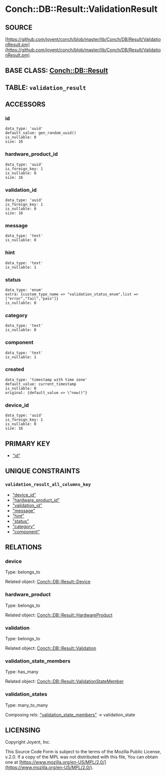 # Conch::DB::Result::ValidationResult

## SOURCE

[https://github.com/joyent/conch/blob/master/lib/Conch/DB/Result/ValidationResult.pm](https://github.com/joyent/conch/blob/master/lib/Conch/DB/Result/ValidationResult.pm)

## BASE CLASS: [Conch::DB::Result](../modules/Conch%3A%3ADB%3A%3AResult)

## TABLE: `validation_result`

## ACCESSORS

### id

```
data_type: 'uuid'
default_value: gen_random_uuid()
is_nullable: 0
size: 16
```

### hardware\_product\_id

```
data_type: 'uuid'
is_foreign_key: 1
is_nullable: 0
size: 16
```

### validation\_id

```
data_type: 'uuid'
is_foreign_key: 1
is_nullable: 0
size: 16
```

### message

```
data_type: 'text'
is_nullable: 0
```

### hint

```
data_type: 'text'
is_nullable: 1
```

### status

```
data_type: 'enum'
extra: {custom_type_name => "validation_status_enum",list => ["error","fail","pass"]}
is_nullable: 0
```

### category

```
data_type: 'text'
is_nullable: 0
```

### component

```
data_type: 'text'
is_nullable: 1
```

### created

```
data_type: 'timestamp with time zone'
default_value: current_timestamp
is_nullable: 0
original: {default_value => \"now()"}
```

### device\_id

```
data_type: 'uuid'
is_foreign_key: 1
is_nullable: 0
size: 16
```

## PRIMARY KEY

- ["id"](#id)

## UNIQUE CONSTRAINTS

### `validation_result_all_columns_key`

- ["device\_id"](#device_id)
- ["hardware\_product\_id"](#hardware_product_id)
- ["validation\_id"](#validation_id)
- ["message"](#message)
- ["hint"](#hint)
- ["status"](#status)
- ["category"](#category)
- ["component"](#component)

## RELATIONS

### device

Type: belongs\_to

Related object: [Conch::DB::Result::Device](../modules/Conch%3A%3ADB%3A%3AResult%3A%3ADevice)

### hardware\_product

Type: belongs\_to

Related object: [Conch::DB::Result::HardwareProduct](../modules/Conch%3A%3ADB%3A%3AResult%3A%3AHardwareProduct)

### validation

Type: belongs\_to

Related object: [Conch::DB::Result::Validation](../modules/Conch%3A%3ADB%3A%3AResult%3A%3AValidation)

### validation\_state\_members

Type: has\_many

Related object: [Conch::DB::Result::ValidationStateMember](../modules/Conch%3A%3ADB%3A%3AResult%3A%3AValidationStateMember)

### validation\_states

Type: many\_to\_many

Composing rels: ["validation\_state\_members"](#validation_state_members) -> validation\_state

## LICENSING

Copyright Joyent, Inc.

This Source Code Form is subject to the terms of the Mozilla Public License,
v.2.0. If a copy of the MPL was not distributed with this file, You can obtain
one at [https://www.mozilla.org/en-US/MPL/2.0/](https://www.mozilla.org/en-US/MPL/2.0/).
